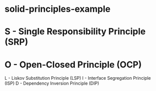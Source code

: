# solid-principles-example

# S - Single Responsibility Principle (SRP)
# O - Open-Closed Principle (OCP)
L - Liskov Substitution Principle (LSP)
I - Interface Segregation Principle (ISP)
D - Dependency Inversion Principle (DIP)

